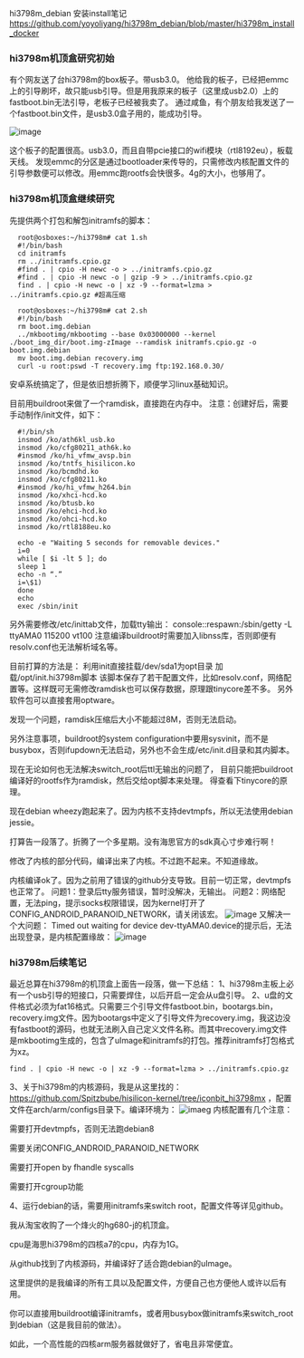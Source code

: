 hi3798m_debian 安装install笔记<https://github.com/yoyoliyang/hi3798m_debian/blob/master/hi3798m_install_docker>
### hi3798m机顶盒研究初始
有个网友送了台hi3798m的box板子。带usb3.0。
他给我的板子，已经把emmc上的引导刷坏，故只能usb引导。但是用我原来的板子（这里成usb2.0）上的fastboot.bin无法引导，老板子已经被我卖了。
通过咸鱼，有个朋友给我发送了一个fastboot.bin文件，是usb3.0盒子用的，能成功引导。

![image](https://github.com/yoyoliyang/hi3798m_debian/blob/master/20161108-065937.png)

这个板子的配置很高。usb3.0，而且自带pcie接口的wifi模块（rtl8192eu），板载天线。
发现emmc的分区是通过bootloader来传导的，只需修改内核配置文件的引导参数便可以修改。用emmc跑rootfs会快很多。4g的大小，也够用了。

### hi3798m机顶盒继续研究
先提供两个打包和解包initramfs的脚本：
```
  root@osboxes:~/hi3798m# cat 1.sh
  #!/bin/bash
  cd initramfs
  rm ../initramfs.cpio.gz
  #find . | cpio -H newc -o > ../initramfs.cpio.gz
  #find . | cpio -H newc -o | gzip -9 > ../initramfs.cpio.gz
  find . | cpio -H newc -o | xz -9 --format=lzma > ../initramfs.cpio.gz #超高压缩

  root@osboxes:~/hi3798m# cat 2.sh
  #!/bin/bash
  rm boot.img.debian
  ../mkbootimg/mkbootimg --base 0x03000000 --kernel ./boot_img_dir/boot.img-zImage --ramdisk initramfs.cpio.gz -o boot.img.debian
  mv boot.img.debian recovery.img
  curl -u root:pswd -T recovery.img ftp:192.168.0.30/
```
安卓系统搞定了，但是依旧想折腾下，顺便学习linux基础知识。

目前用buildroot来做了一个ramdisk，直接跑在内存中。
注意：创建好后，需要手动制作/init文件，如下：
```
  #!/bin/sh
  insmod /ko/ath6kl_usb.ko
  insmod /ko/cfg80211_ath6k.ko
  #insmod /ko/hi_vfmw_avsp.bin
  insmod /ko/tntfs_hisilicon.ko
  insmod /ko/bcmdhd.ko
  insmod /ko/cfg80211.ko
  #insmod /ko/hi_vfmw_h264.bin
  insmod /ko/xhci-hcd.ko
  insmod /ko/btusb.ko
  insmod /ko/ehci-hcd.ko
  insmod /ko/ohci-hcd.ko
  insmod /ko/rtl8188eu.ko

  echo -e "Waiting 5 seconds for removable devices."
  i=0
  while [ $i -lt 5 ]; do
  sleep 1
  echo -n “.”
  i=\$1)
  done
  echo
  exec /sbin/init
```
另外需要修改/etc/inittab文件，加载tty输出：
  console::respawn:/sbin/getty -L ttyAMA0 115200 vt100
注意编译buildroot时需要加入libnss库，否则即便有resolv.conf也无法解析域名等。

目前打算的方法是：
利用init直接挂载/dev/sda1为opt目录
加载/opt/init.hi3798m脚本
该脚本保存了若干配置文件，比如resolv.conf，网络配置等。这样既可无需修改ramdisk也可以保存数据，原理跟tinycore差不多。
另外软件包可以直接套用optware。

发现一个问题，ramdisk压缩后大小不能超过8M，否则无法启动。

另外注意事项，buildroot的system configuration中要用sysvinit，而不是busybox，否则ifupdown无法启动，另外也不会生成/etc/init.d目录和其内脚本。

现在无论如何也无法解决switch_root后ttl无输出的问题了， 目前只能把buildroot编译好的rootfs作为ramdisk，然后交给opt脚本来处理。
得查看下tinycore的原理。

现在debian wheezy跑起来了。因为内核不支持devtmpfs，所以无法使用debian jessie。

打算告一段落了。折腾了一个多星期。没有海思官方的sdk真心寸步难行啊！

修改了内核的部分代码，编译出来了内核。不过跑不起来。不知道缘故。

内核编译ok了。因为之前用了错误的github分支导致。目前一切正常，devtmpfs也正常了。
问题1：登录后tty服务错误，暂时没解决，无输出。
问题2：网络配置，无法ping，提示socks权限错误，因为kernel打开了CONFIG_ANDROID_PARANOID_NETWORK，请关闭该宏。
![image](https://github.com/yoyoliyang/hi3798m_debian/blob/master/20160912-085825.png)
又解决一个大问题：
Timed out waiting for device dev-ttyAMA0.device的提示后，无法出现登录，是内核配置缘故：
![image](https://github.com/yoyoliyang/hi3798m_debian/blob/master/20160913-100530.png)

### hi3798m后续笔记
最近总算在hi3798m的机顶盒上面告一段落，做一下总结：
1、hi3798m主板上必有一个usb引导的短接口，只需要焊住，以后开启一定会从u盘引导。
2、u盘的文件格式必须为fat16格式。只需要三个引导文件fastboot.bin，bootargs.bin，recovery.img文件。因为bootargs中定义了引导文件为recovery.img，我这边没有fastboot的源码，也就无法刷入自己定义文件名称。而其中recovery.img文件是mkbootimg生成的，包含了uImage和initramfs的打包。推荐initramfs打包格式为xz。
```
find . | cpio -H newc -o | xz -9 --format=lzma > ../initramfs.cpio.gz
```
3、关于hi3798m的内核源码，我是从这里找的：https://github.com/Spitzbube/hisilicon-kernel/tree/iconbit_hi3798mx ，配置文件在arch/arm/configs目录下。编译环境为：
![imaeg](https://github.com/yoyoliyang/hi3798m_debian/blob/master/20160914-035144.png)
内核配置有几个注意：

需要打开devtmpfs，否则无法跑debian8

需要关闭CONFIG_ANDROID_PARANOID_NETWORK

需要打开open by fhandle syscalls

需要打开cgroup功能

4、运行debian的话，需要用initramfs来switch root，配置文件等详见github。

我从淘宝收购了一个烽火的hg680-j的机顶盒。

cpu是海思hi3798m的四核a7的cpu，内存为1G。

从github找到了内核源码，并编译好了适合跑debian的uImage。

这里提供的是我编译的所有工具以及配置文件，方便自己也方便他人或许以后有用。

你可以直接用buildroot编译initramfs，或者用busybox做initramfs来switch_root到debian（这是我目前的做法）。

如此，一个高性能的四核arm服务器就做好了，省电且非常便宜。


